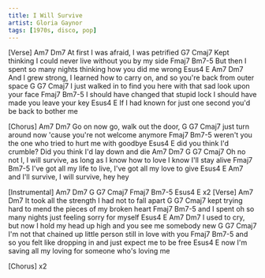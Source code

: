 ```yaml
---
title: I Will Survive
artist: Gloria Gaynor
tags: [1970s, disco, pop]
---
```


[Verse]
   Am7                       Dm7
At first I was afraid, I was petrified 
              G7                             Cmaj7
Kept thinking I could never live without you by my side
           Fmaj7                         Bm7-5
But then I spent so many nights thinking how you did me wrong
           Esus4             E                              Am7             Dm7
And I grew strong, I learned how to carry on, and so you're back from outer space
              G              G7                 Cmaj7
I just walked in to find you here with that sad look upon your face
              Fmaj7                                Bm7-5
I should have changed that stupid lock I should have made you leave your key
         Esus4                              E
If I had known for just one second you'd be back to bother me

[Chorus]
          Am7             Dm7
Go on now go, walk out the door, 
          G         G7                 Cmaj7
just turn around now 'cause you're not welcome anymore
Fmaj7                            Bm7-5
weren't you the one who tried to hurt me with goodbye
              Esus4                      E
did you think I'd crumble? Did you think I'd lay down and die 
           Am7          Dm7     G              G7             Cmaj7
Oh no not I, I will survive, as long as I know how to love I know I'll stay alive
         Fmaj7                         Bm7-5
I've got all my life to live, I've got all my love to give
            Esus4           E          Am7
and I'll survive, I will survive, hey hey

[Instrumental] Am7   Dm7    G    G7    Cmaj7    Fmaj7    Bm7-5    Esus4  E   x2
[Verse]
        Am7                           Dm7
It took all the strength I had not to fall apart
            G                G7           Cmaj7
kept trying hard to mend the pieces of my broken heart
            Fmaj7                          Bm7-5
and I spent oh so many nights just feeling sorry for myself
          Esus4           E                                Am7         Dm7
I used to cry,  but now I hold my head up high and you see me somebody new
             G                 G7              Cmaj7
I'm not that chained up little person still in love with you
           Fmaj7                            Bm7-5
and so you felt like dropping in and just expect me to be free
        Esus4                        E
now I'm saving all my loving for someone who's loving me

[Chorus] x2